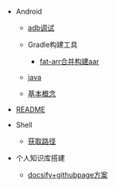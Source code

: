
- Android

  - [adb调试](Android/adb调试.md)

  - Gradle构建工具

    - [fat-arr合并构建aar](Android/gradle构建工具/fat-arr合并构建aar.md)

  - [java](Android/java.md)

  - [基本概念](Android/基本概念.md)

- [README](README.md)

- Shell

  - [获取路径](shell/获取路径.md)

- 个人知识库搭建

  - [docsify+githubpage方案](个人知识库搭建/docsify+githubpage方案.md)
